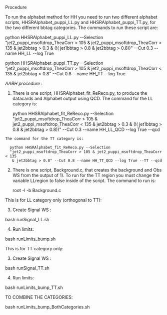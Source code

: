Procedure
  
  To run the alphabet method for HH you need to run two different alphabet
  scripts, HHSRAlphabet_puppi_LL.py and HHSRAlphabet_puppi_TT.py, for the
  two different bbtag categories. The commands to run these script are:
  
  python HHSRAlphabet_puppi_LL.py --Selection 
  "jet2_puppi_msoftdrop_TheaCorr > 105 & jet2_puppi_msoftdrop_TheaCorr < 135
  & jet2bbtag > 0.3 & (!( jet1bbtag > 0.8 & jet2bbtag > 0.8))" --Cut 0.3 
  --name HH_LL --log True
  
  python HHSRAlphabet_puppi_TT.py --Selection
  "jet2_puppi_msoftdrop_TheaCorr > 105 & jet2_puppi_msoftdrop_TheaCorr < 135
  & jet2bbtag > 0.8" --Cut 0.8 --name HH_TT --log True


*AABH procedure* :

  1) There is one script, HHSRAlphabet_fit_ReReco.py, to produce the datacards 
     and Alphabet output using QCD. The command for the LL category is:

       python HHSRAlphabet_fit_ReReco.py --Selection 
       "jet2_puppi_msoftdrop_TheaCorr > 105 & jet2_puppi_msoftdrop_TheaCorr < 135 
       & jet2bbtag > 0.3 & (!( jet1bbtag > 0.8 & jet2bbtag > 0.8))" --Cut 0.3
       --name HH_LL_QCD --log True --qcd

    The command for the TT category is:

      python HHSRAlphabet_fit_ReReco.py --Selection 
      "jet2_puppi_msoftdrop_TheaCorr > 105 & jet2_puppi_msoftdrop_TheaCorr < 135 
       & jet2bbtag > 0.8" --Cut 0.8 --name HH_TT_QCD --log True --TT --qcd

  2) There is one script, Background.c, that creates the background and Obs WS
     from the output of 1). To run for the TT region you must change the variable
     LLregion to false inside of the script. The command to run is:
     
       root -l -b Background.c 
        
This is for LL category only (orthogonal to TT): 

 3) Create Signal WS :

   bash runSignal_LL.sh 

 4) Run limits:

   bash runLimits_bump.sh

This is for TT category only: 

 3) Create Signal WS :

   bash runSignal_TT.sh 

 4) Run limits:

   bash runLimits_bump_TT.sh


TO COMBINE THE CATEGORIES:

bash runLimits_bump_BothCategories.sh
